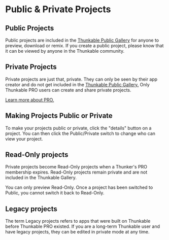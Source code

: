 # Public & Private Projects

## Public Projects

Public projects are included in the [Thunkable Public Gallery](https://docs.thunkable.com/untitled) for anyone to preview, download or remix. If you create a public project, please know that it can be viewed by anyone in the Thunkable community. 

## Private Projects

Private projects are just that, private. They can only be seen by their app creator and do not get included in the [Thunkable Public Gallery.](https://docs.thunkable.com/untitled) Only Thunkable PRO users can create and share private projects. 

[Learn more about PRO.](https://thunkable.com/#/pricing)

## Making Projects Public or Private

To make your projects public or private, click the "details" button on a project. You can then click the Public/Private switch to change who can view your project.

## Read-Only projects

Private projects become Read-Only projects when a Thunker's PRO membership expires. Read-Only projects remain private and are not included in the Thunkable Gallery.

You can only preview Read-Only. Once a project has been switched to Public, you cannot switch it back to Read-Only.

## Legacy projects

The term Legacy projects refers to apps that were built on Thunkable before Thunkable PRO existed. If you are a long-term Thunkable user and have legacy projects, they can be edited in private mode at any time.  



